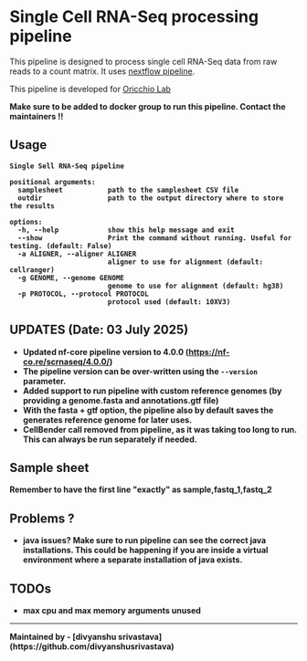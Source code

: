 # Single Cell RNA-Seq processing pipeline

This pipeline is designed to process single cell RNA-Seq data from raw reads to a count matrix. It uses [nextflow pipeline](https://nf-co.re/scrnaseq/).  

This pipeline is developed for [Oricchio Lab](https://www.epfl.ch/labs/oricchiolab/)

<b> Make sure to be added to docker group to run this pipeline. Contact the maintainers !!<b>

## Usage
```
Single Sell RNA-Seq pipeline

positional arguments:
  samplesheet           path to the samplesheet CSV file
  outdir                path to the output directory where to store the results

options:
  -h, --help            show this help message and exit
  --show                Print the command without running. Useful for testing. (default: False)
  -a ALIGNER, --aligner ALIGNER
                        aligner to use for alignment (default: cellranger)
  -g GENOME, --genome GENOME
                        genome to use for alignment (default: hg38)
  -p PROTOCOL, --protocol PROTOCOL
                        protocol used (default: 10XV3)
```

## UPDATES (Date: 03 July 2025)

- Updated nf-core pipeline version to 4.0.0 (https://nf-co.re/scrnaseq/4.0.0/)
- The pipeline version can be over-written using the `--version` parameter.
- Added support to run pipeline with custom reference genomes (by providing a genome.fasta and annotations.gtf file)
- With the fasta + gtf option, the pipeline also by default saves the generates reference genome for later uses. 
- CellBender call removed from pipeline, as it was taking too long to run. This can always be run separately if needed.


## Sample sheet
Remember to have the first line "exactly" as 
sample,fastq_1,fastq_2

## Problems ?
- java issues? Make sure to run pipeline can see the correct java installations. This could be happening if you are inside a virtual environment where a separate installation of java exists.

## TODOs
- max cpu and max memory arguments unused 

<hr>
Maintained by - [divyanshu srivastava] (https://github.com/divyanshusrivastava)